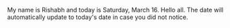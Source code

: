 My name is Rishabh and today is Saturday, March 16. Hello all. The date will automatically update to today's date in case you did not notice.
